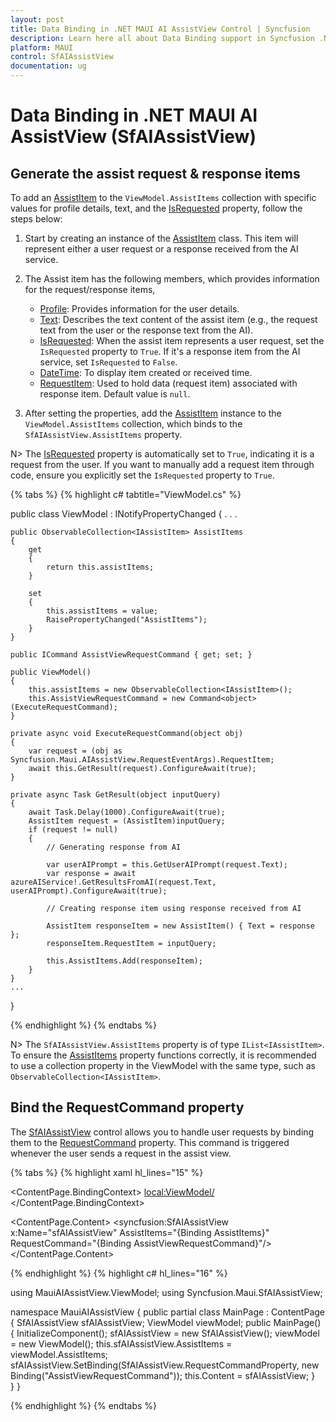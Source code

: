 ```yaml
---
layout: post
title: Data Binding in .NET MAUI AI AssistView Control | Syncfusion
description: Learn here all about Data Binding support in Syncfusion .NET MAUI AI AssistView (SfAIAssistView) control, its elements, and more.
platform: MAUI
control: SfAIAssistView
documentation: ug
---
```


# Data Binding in .NET MAUI AI AssistView (SfAIAssistView)

## Generate the assist request & response items

To add an [AssistItem](https://help.syncfusion.com/cr/maui/Syncfusion.Maui.AIAssistView.AssistItem.html) to the `ViewModel.AssistItems` collection with specific values for profile details, text, and the [IsRequested](https://help.syncfusion.com/cr/maui/Syncfusion.Maui.AIAssistView.AssistItem.html#Syncfusion_Maui_AIAssistView_AssistItem_IsRequested) property, follow the steps below:

1. Start by creating an instance of the [AssistItem](https://help.syncfusion.com/cr/maui/Syncfusion.Maui.AIAssistView.AssistItem.html) class. This item will represent either a user request or a response received from the AI service.

2. The Assist item has the following members, which provides information for the request/response items,

   * [Profile](https://help.syncfusion.com/cr/maui/Syncfusion.Maui.AIAssistView.AssistItem.html#Syncfusion_Maui_AIAssistView_AssistItem_Profile): Provides information for the user details.
   * [Text](https://help.syncfusion.com/cr/maui/Syncfusion.Maui.AIAssistView.AssistItem.html#Syncfusion_Maui_AIAssistView_AssistItem_Text): Describes the text content of the assist item (e.g., the request text from the user or the response text from the AI).
   * [IsRequested](https://help.syncfusion.com/cr/maui/Syncfusion.Maui.AIAssistView.AssistItem.html#Syncfusion_Maui_AIAssistView_AssistItem_IsRequested): When the assist item represents a user request, set the `IsRequested` property to `True`. If it's a response item from the AI service, set `IsRequested` to `False`.
   * [DateTime](https://help.syncfusion.com/cr/maui/Syncfusion.Maui.AIAssistView.AssistItem.html#Syncfusion_Maui_AIAssistView_AssistItem_DateTime): To display item created or received time.
   * [RequestItem](https://help.syncfusion.com/cr/maui/Syncfusion.Maui.AIAssistView.AssistItem.html#Syncfusion_Maui_AIAssistView_AssistItem_RequestItem): Used to hold data (request item) associated with response item. Default value is `null`.

3. After setting the properties, add the [AssistItem](https://help.syncfusion.com/cr/maui/Syncfusion.Maui.AIAssistView.AssistItem.html) instance to the `ViewModel.AssistItems` collection, which binds to the `SfAIAssistView.AssistItems` property.

N> The [IsRequested](https://help.syncfusion.com/cr/maui/Syncfusion.Maui.AIAssistView.AssistItem.html#Syncfusion_Maui_AIAssistView_AssistItem_IsRequested) property is automatically set to `True`, indicating it is a request from the user. If you want to manually add a request item through code, ensure you explicitly set the `IsRequested` property to `True`.

{% tabs %}
{% highlight c# tabtitle="ViewModel.cs" %}

public class ViewModel : INotifyPropertyChanged
{
    . . .

    public ObservableCollection<IAssistItem> AssistItems
    {
        get
        {
            return this.assistItems;
        }

        set
        {
            this.assistItems = value;
            RaisePropertyChanged("AssistItems");
        }
    }

    public ICommand AssistViewRequestCommand { get; set; }

    public ViewModel()
    {
        this.assistItems = new ObservableCollection<IAssistItem>();
        this.AssistViewRequestCommand = new Command<object>(ExecuteRequestCommand);
    }

    private async void ExecuteRequestCommand(object obj)
    {
        var request = (obj as Syncfusion.Maui.AIAssistView.RequestEventArgs).RequestItem;
        await this.GetResult(request).ConfigureAwait(true);
    }

    private async Task GetResult(object inputQuery)
    {
        await Task.Delay(1000).ConfigureAwait(true);
        AssistItem request = (AssistItem)inputQuery;
        if (request != null)
        {
            // Generating response from AI

            var userAIPrompt = this.GetUserAIPrompt(request.Text);
            var response = await azureAIService!.GetResultsFromAI(request.Text, userAIPrompt).ConfigureAwait(true);

            // Creating response item using response received from AI

            AssistItem responseItem = new AssistItem() { Text = response };
            responseItem.RequestItem = inputQuery;

            this.AssistItems.Add(responseItem);
        }
    }
    ...
}

{% endhighlight %}
{% endtabs %}

N> The `SfAIAssistView.AssistItems` property is of type `IList<IAssistItem>`. To ensure the [AssistItems](https://help.syncfusion.com/cr/maui/Syncfusion.Maui.AIAssistView.SfAIAssistView.html#Syncfusion_Maui_AIAssistView_SfAIAssistView_AssistItems) property functions correctly, it is recommended to use a collection property in the ViewModel with the same type, such as `ObservableCollection<IAssistItem>`.

## Bind the RequestCommand property

The [SfAIAssistView](https://help.syncfusion.com/cr/maui/Syncfusion.Maui.AIAssistView.html) control allows you to handle user requests by binding them to the [RequestCommand](https://help.syncfusion.com/cr/maui/Syncfusion.Maui.AIAssistView.SfAIAssistView.html#Syncfusion_Maui_AIAssistView_SfAIAssistView_RequestCommand) property. This command is triggered whenever the user sends a request in the assist view.

{% tabs %}
{% highlight xaml hl_lines="15" %}
    
<?xml version="1.0" encoding="utf-8" ?>
<ContentPage xmlns="http://schemas.microsoft.com/dotnet/2021/maui"
                xmlns:x="http://schemas.microsoft.com/winfx/2009/xaml"
                xmlns:syncfusion="clr-namespace:Syncfusion.Maui.AIAssistView;assembly=Syncfusion.Maui.AIAssistView"
                xmlns:local="clr-namespace:MauiAIAssistView.ViewModel"
                x:Class="MauiAIAssistView.MainPage">

<ContentPage.BindingContext>
    <local:ViewModel/>
</ContentPage.BindingContext>

<ContentPage.Content>
    <syncfusion:SfAIAssistView x:Name="sfAIAssistView"
                               AssistItems="{Binding AssistItems}" 
                               RequestCommand="{Binding AssistViewRequestCommand}"/>
</ContentPage.Content>
</ContentPage>

{% endhighlight %}
{% highlight c# hl_lines="16" %}
    
using MauiAIAssistView.ViewModel;
using Syncfusion.Maui.SfAIAssistView;

namespace MauiAIAssistView
{
    public partial class MainPage : ContentPage
    {
        SfAIAssistView sfAIAssistView;
        ViewModel viewModel;
        public MainPage()
        {
            InitializeComponent();
            sfAIAssistView = new SfAIAssistView();
            viewModel = new ViewModel();
            this.sfAIAssistView.AssistItems = viewModel.AssistItems;
            sfAIAssistView.SetBinding(SfAIAssistView.RequestCommandProperty, new Binding("AssistViewRequestCommand"));
            this.Content = sfAIAssistView;
        }       
    }
}

{% endhighlight %}
{% endtabs %}
